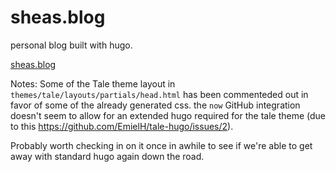 # sheas.blog
personal blog built with hugo. 

[sheas.blog](https://sheas.blog)


Notes: 
Some of the Tale theme layout in `themes/tale/layouts/partials/head.html` has been commenteded out in favor of some of the already generated css. the `now` GitHub integration doesn't seem to allow for an extended hugo required for the tale theme (due to this https://github.com/EmielH/tale-hugo/issues/2).

Probably worth checking in on it once in awhile to see if we're able to get away with standard hugo again down the road.
